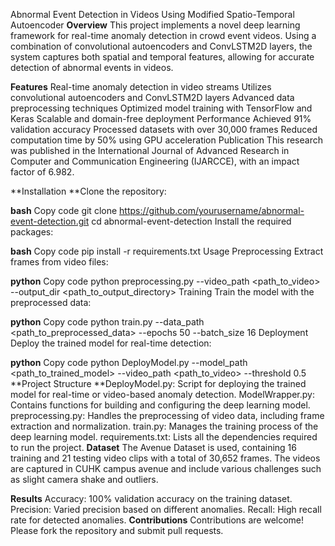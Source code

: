 Abnormal Event Detection in Videos Using Modified Spatio-Temporal Autoencoder
**Overview**
This project implements a novel deep learning framework for real-time anomaly detection in crowd event videos. Using a combination of convolutional autoencoders and ConvLSTM2D layers, the system captures both spatial and temporal features, allowing for accurate detection of abnormal events in videos.

**Features**
Real-time anomaly detection in video streams
Utilizes convolutional autoencoders and ConvLSTM2D layers
Advanced data preprocessing techniques
Optimized model training with TensorFlow and Keras
Scalable and domain-free deployment
Performance
Achieved 91% validation accuracy
Processed datasets with over 30,000 frames
Reduced computation time by 50% using GPU acceleration
Publication
This research was published in the International Journal of Advanced Research in Computer and Communication Engineering (IJARCCE), with an impact factor of 6.982.

**Installation
**Clone the repository:

**bash**
Copy code
git clone https://github.com/yourusername/abnormal-event-detection.git
cd abnormal-event-detection
Install the required packages:

**bash**
Copy code
pip install -r requirements.txt
Usage
Preprocessing
Extract frames from video files:

**python**
Copy code
python preprocessing.py --video_path <path_to_video> --output_dir <path_to_output_directory>
Training
Train the model with the preprocessed data:

**python**
Copy code
python train.py --data_path <path_to_preprocessed_data> --epochs 50 --batch_size 16
Deployment
Deploy the trained model for real-time detection:

**python**
Copy code
python DeployModel.py --model_path <path_to_trained_model> --video_path <path_to_video> --threshold 0.5
**Project Structure
**DeployModel.py: Script for deploying the trained model for real-time or video-based anomaly detection.
ModelWrapper.py: Contains functions for building and configuring the deep learning model.
preprocessing.py: Handles the preprocessing of video data, including frame extraction and normalization.
train.py: Manages the training process of the deep learning model.
requirements.txt: Lists all the dependencies required to run the project.
**Dataset**
The Avenue Dataset is used, containing 16 training and 21 testing video clips with a total of 30,652 frames. The videos are captured in CUHK campus avenue and include various challenges such as slight camera shake and outliers.

**Results**
Accuracy: 100% validation accuracy on the training dataset.
Precision: Varied precision based on different anomalies.
Recall: High recall rate for detected anomalies.
**Contributions**
Contributions are welcome! Please fork the repository and submit pull requests.

